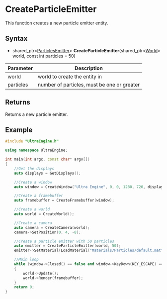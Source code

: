 # CreateParticleEmitter

This function creates a new particle emitter entity.

## Syntax

- shared_ptr<[ParticlesEmitter](ParticlesEmitter.md)> **CreateParticleEmitter**(shared_ptr<[World](World.md)> world, const int particles = 50)

| Parameter | Description |
|---|---|
| world | world to create the entity in |
| particles | number of particles, must be one or greater |

## Returns

Returns a new particle emitter.

## Example

```c++
#include "UltraEngine.h"

using namespace UltraEngine;

int main(int argc, const char* argv[])
{
    //Get the displays
    auto displays = GetDisplays();

    //Create a window
    auto window = CreateWindow("Ultra Engine", 0, 0, 1280, 720, displays[0], WINDOW_CLIENTCOORDS | WINDOW_CENTER | WINDOW_TITLEBAR);

    //Create a framebuffer
    auto framebuffer = CreateFramebuffer(window);

    //Create a world
    auto world = CreateWorld();

    //Create a camera
    auto camera = CreateCamera(world);
    camera->SetPosition(0, 4, -8);

    //Create a particle emitter with 50 particles
    auto emitter = CreateParticleEmitter(world, 50);
    emitter->SetMaterial(LoadMaterial("Materials/Particles/default.mat"));

    //Main loop
    while (window->Closed() == false and window->KeyDown(KEY_ESCAPE) == false)
    {
        world->Update();
        world->Render(framebuffer);
    }
    return 0;
}
```
